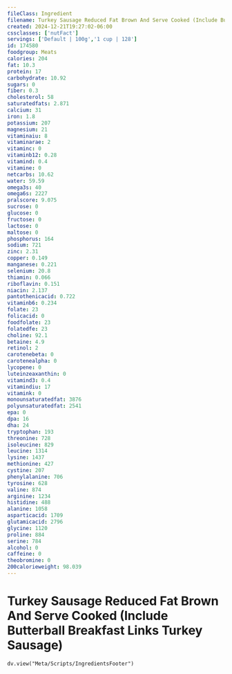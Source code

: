 ```yaml
---
fileClass: Ingredient
filename: Turkey Sausage Reduced Fat Brown And Serve Cooked (Include Butterball Breakfast Links Turkey Sausage)
created: 2024-12-21T19:27:02-06:00
cssclasses: ['nutFact']
servings: ['Default | 100g','1 cup | 128']
id: 174580
foodgroup: Meats
calories: 204
fat: 10.3
protein: 17
carbohydrate: 10.92
sugars: 0
fiber: 0.3
cholesterol: 58
saturatedfats: 2.871
calcium: 31
iron: 1.8
potassium: 207
magnesium: 21
vitaminaiu: 8
vitaminarae: 2
vitaminc: 0
vitaminb12: 0.28
vitamind: 0.4
vitamine: 0
netcarbs: 10.62
water: 59.59
omega3s: 40
omega6s: 2227
pralscore: 9.075
sucrose: 0
glucose: 0
fructose: 0
lactose: 0
maltose: 0
phosphorus: 164
sodium: 721
zinc: 2.31
copper: 0.149
manganese: 0.221
selenium: 20.8
thiamin: 0.066
riboflavin: 0.151
niacin: 2.137
pantothenicacid: 0.722
vitaminb6: 0.234
folate: 23
folicacid: 0
foodfolate: 23
folatedfe: 23
choline: 92.1
betaine: 4.9
retinol: 2
carotenebeta: 0
carotenealpha: 0
lycopene: 0
luteinzeaxanthin: 0
vitamind3: 0.4
vitamindiu: 17
vitamink: 0
monounsaturatedfat: 3876
polyunsaturatedfat: 2541
epa: 0
dpa: 16
dha: 24
tryptophan: 193
threonine: 728
isoleucine: 829
leucine: 1314
lysine: 1437
methionine: 427
cystine: 207
phenylalanine: 706
tyrosine: 628
valine: 874
arginine: 1234
histidine: 488
alanine: 1058
asparticacid: 1709
glutamicacid: 2796
glycine: 1120
proline: 884
serine: 784
alcohol: 0
caffeine: 0
theobromine: 0
200calorieweight: 98.039
---
```


# Turkey Sausage Reduced Fat Brown And Serve Cooked (Include Butterball Breakfast Links Turkey Sausage)

```dataviewjs
dv.view("Meta/Scripts/IngredientsFooter")
```